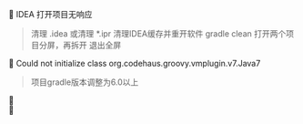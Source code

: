 🦠 IDEA 打开项目无响应
> 清理 .idea 或清理 *.ipr
> 清理IDEA缓存并重开软件
> gradle clean
> 打开两个项目分屏，再拆开
> 退出全屏

🦠 Could not initialize class org.codehaus.groovy.vmplugin.v7.Java7
> 项目gradle版本调整为6.0以上


🦠  
🦠  